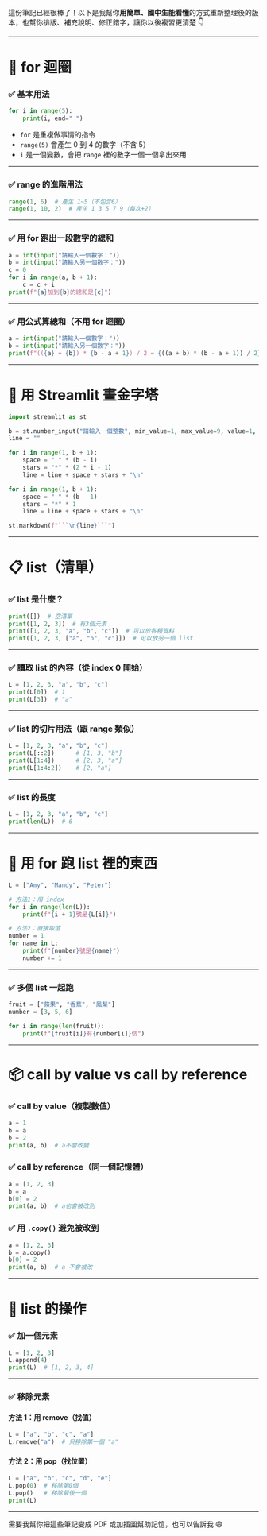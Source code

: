 這份筆記已經很棒了！以下是我幫你**用簡單、國中生能看懂**的方式重新整理後的版本，也幫你排版、補充說明、修正錯字，讓你以後複習更清楚 👇

---

# 🔁 for 迴圈

### ✅ 基本用法

```python
for i in range(5):
    print(i, end=" ")
```

- `for` 是重複做事情的指令
- `range(5)` 會產生 0 到 4 的數字（不含 5）
- `i` 是一個變數，會把 `range` 裡的數字一個一個拿出來用

---

### ✅ range 的進階用法

```python
range(1, 6)  # 產生 1~5（不包含6）
range(1, 10, 2)  # 產生 1 3 5 7 9（每次+2）
```

---

### ✅ 用 for 跑出一段數字的總和

```python
a = int(input("請輸入一個數字："))
b = int(input("請輸入另一個數字："))
c = 0
for i in range(a, b + 1):
    c = c + i
print(f"{a}加到{b}的總和是{c}")
```

---

### ✅ 用公式算總和（不用 for 迴圈）

```python
a = int(input("請輸入一個數字："))
b = int(input("請輸入另一個數字："))
print(f"(({a} + {b}) * {b - a + 1}) / 2 = {((a + b) * (b - a + 1)) / 2}")
```

---

# 🌟 用 Streamlit 畫金字塔

````python
import streamlit as st

b = st.number_input("請輸入一個整數", min_value=1, max_value=9, value=1, step=1)
line = ""

for i in range(1, b + 1):
    space = " " * (b - i)
    stars = "*" * (2 * i - 1)
    line = line + space + stars + "\n"

for i in range(1, b + 1):
    space = " " * (b - 1)
    stars = "*" * 1
    line = line + space + stars + "\n"

st.markdown(f"```\n{line}```")
````

---

# 📋 list（清單）

### ✅ list 是什麼？

```python
print([])  # 空清單
print([1, 2, 3])  # 有3個元素
print([1, 2, 3, "a", "b", "c"])  # 可以放各種資料
print([1, 2, 3, ["a", "b", "c"]])  # 可以放另一個 list
```

---

### ✅ 讀取 list 的內容（從 index 0 開始）

```python
L = [1, 2, 3, "a", "b", "c"]
print(L[0])  # 1
print(L[3])  # "a"
```

---

### ✅ list 的切片用法（跟 range 類似）

```python
L = [1, 2, 3, "a", "b", "c"]
print(L[::2])      # [1, 3, "b"]
print(L[1:4])      # [2, 3, "a"]
print(L[1:4:2])    # [2, "a"]
```

---

### ✅ list 的長度

```python
L = [1, 2, 3, "a", "b", "c"]
print(len(L))  # 6
```

---

# 🔁 用 for 跑 list 裡的東西

```python
L = ["Amy", "Mandy", "Peter"]

# 方法1：用 index
for i in range(len(L)):
    print(f"{i + 1}號是{L[i]}")

# 方法2：直接取值
number = 1
for name in L:
    print(f"{number}號是{name}")
    number += 1
```

---

### ✅ 多個 list 一起跑

```python
fruit = ["蘋果", "香蕉", "鳳梨"]
number = [3, 5, 6]

for i in range(len(fruit)):
    print(f"{fruit[i]}有{number[i]}個")
```

---

# 📦 call by value vs call by reference

### ✅ call by value（複製數值）

```python
a = 1
b = a
b = 2
print(a, b)  # a不會改變
```

### ✅ call by reference（同一個記憶體）

```python
a = [1, 2, 3]
b = a
b[0] = 2
print(a, b)  # a也會被改到
```

### ✅ 用 `.copy()` 避免被改到

```python
a = [1, 2, 3]
b = a.copy()
b[0] = 2
print(a, b)  # a 不會被改
```

---

# 🧱 list 的操作

### ✅ 加一個元素

```python
L = [1, 2, 3]
L.append(4)
print(L)  # [1, 2, 3, 4]
```

---

### ✅ 移除元素

#### 方法 1：用 remove（找值）

```python
L = ["a", "b", "c", "a"]
L.remove("a")  # 只移除第一個 "a"
```

#### 方法 2：用 pop（找位置）

```python
L = ["a", "b", "c", "d", "e"]
L.pop(0)  # 移除第0個
L.pop()   # 移除最後一個
print(L)
```

---

需要我幫你把這些筆記變成 PDF 或加插圖幫助記憶，也可以告訴我 😄
